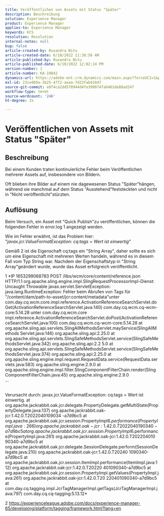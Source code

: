 ```yaml
---
title: Veröffentlichen von Assets mit Status "Später"
description: Beschreibung
solution: Experience Manager
product: Experience Manager
applies-to: Experience Manager
keywords: KCS
resolution: Resolution
internal-notes: null
bug: false
article-created-by: Ruxandra Nitu
article-created-date: 6/10/2022 11:38:56 AM
article-published-by: Ruxandra Nitu
article-published-date: 6/10/2022 12:02:24 PM
version-number: 1
article-number: KA-19842
dynamics-url: https://adobe-ent.crm.dynamics.com/main.aspx?forceUCI=1&pagetype=entityrecord&etn=knowledgearticle&id=077ca5e4-b1e8-ec11-bb3c-000d3a3b17fa
exl-id: 23ced69a-2b25-47f2-aeaa-7d23fab41847
source-git-commit: e8f4ca2dd578944d4fe399074fab461de88ad247
workflow-type: tm+mt
source-wordcount: '246'
ht-degree: 1%

---
```


# Veröffentlichen von Assets mit Status &quot;Später&quot;

## Beschreibung


Bei einem Kunden traten kontinuierliche Fehler beim Veröffentlichen mehrerer Assets auf, insbesondere von Bildern.

Oft blieben ihre Bilder auf einem nie dagewesenen Status &quot;Später&quot;hängen, während sie manchmal auf dem Status &quot;Ausstehend&quot;feststeckten und nicht in &quot;Nicht veröffentlicht&quot;stürzten.




## Auflösung


Beim Versuch, ein Asset mit &quot;Quick Publish&quot;zu veröffentlichen, können die folgenden Fehler in error.log 1 angezeigt werden.

Wie im Fehler erwähnt, ist das Problem hier: &quot;*javax.jcr.ValueFormatException: cq:tags = Wert ist einwertig*&quot;

Gemäß 2 ist die Eigenschaft cq:tags ein &quot;String Array&quot;, daher sollte es sich um eine Eigenschaft mit mehreren Werten handeln, während es in diesem Fall vom Typ String war.
Nachdem der Eigenschaftstyp in &quot;String Array&quot;geändert wurde, wurde das Asset erfolgreich veröffentlicht.







1 *IP 1653299068783 POST /libs/wcm/core/content/reference.json HTTP/1.1 org.apache.sling.engine.impl.SlingRequestProcessorImpl-Dienst: Uncaught Throwable javax.servlet.ServletException: java.lang.RuntimeException: Fehler beim Abrufen von Tags für &quot;/content/dam/path-to-asset/jcr:content/metadata&quot;unter com.day.cq.wcm.core.impl.reference.ActivationReferenceSearchServlet.doGet(ActivationReferenceSearchServlet.java:140) com.day.cq.wcm.cq-wcm-core:5.14.28 unter com.day.cq.wcm.core impl.reference.ActivationReferenceSearchServlet.doPost(ActivationReferenceSearchServlet.java:100) com.day.cq.wcm.cq-wcm-core:5.14.28 at org.apache.sling.api.servlets.SlingAllMethodsServlet.mayService(SlingAllMethods Servlet.java:146) org.apache.sling.api:2.25.0 at org.apache.sling.api.servlets.SlingSafeMethodsServlet.service(SlingSafeMethodsServlet.java:342) org.apache.sling.api:2.2 5.0 at org.apache.sling.api.servlets.SlingSafeMethodsServlet.service(SlingSafeMethodsServlet.java:374) org.apache.sling.api:2.25.0 at org.apache.sling.engine.impl.request.RequestData.service(RequestData.servlets java:583) org.apache.sling.engine:2.9.0 at org.apache.sling.engine.impl.filter.SlingComponentFilterChain.render(SlingComponentFilterChain.java:45) org.apache.sling.engine:2.9.0
<br>...

<br>Verursacht durch: javax.jcr.ValueFormatException: cq:tags = Wert ist einwertig. at org.apache.jackrabbit.oak.jcr.delegate.PropertyDelegate.getMultiState(PropertyDelegate.java:137) org.apache.jackrabbit.oak-jcr:1.42.0.T2022040109034 -a7d9bc5 at org.apache.jackrabbit.oak.jcr.session.PropertyImpl$6.performance(PropertyImpl.java:266) org.apache.jackrabbit.oak-jcr:1.42.0.T2022040190 340-a7d9bc5 at org.apache.jackrabbit.oak.jcr.session.PropertyImpl$6.performance(PropertyImpl.java:261) org.apache.jackrabbit.oak-jcr:1.42.0.T202204010 90340-a7d9bc5 at org.apache.jackrabbit.oak.jcr.delegate.SessionDelegate.perform(SessionDelegate.java:210) org.apache.jackrabbit.oak-jcr:1.42.0.T20240 1090340-a7d9bc5 at org.apache.jackrabbit.oak.jcr.session.ItemImpl.performance(ItemImpl.java:112) org.apache.jackrabbit.oak-jcr:1.42.0.T20220 401090340-a7d9bc5 at org.apache.jackrabbit.oak.jcr.session.PropertyImpl.getValues(PropertyImpl.java:261) org.apache.jackrabbit.oak-jcr:1.42.0.T20 220401090340-a7d9bc5 at com.day.cq.tagging.impl.JcrTagManagerImpl.getTags(JcrTagManagerImpl.java:797) com.day.cq.cq-tagging:5.13.12*

2 https://experienceleague.adobe.com/docs/experience-manager-65/developing/platform/tagging/framework.html?lang=en
